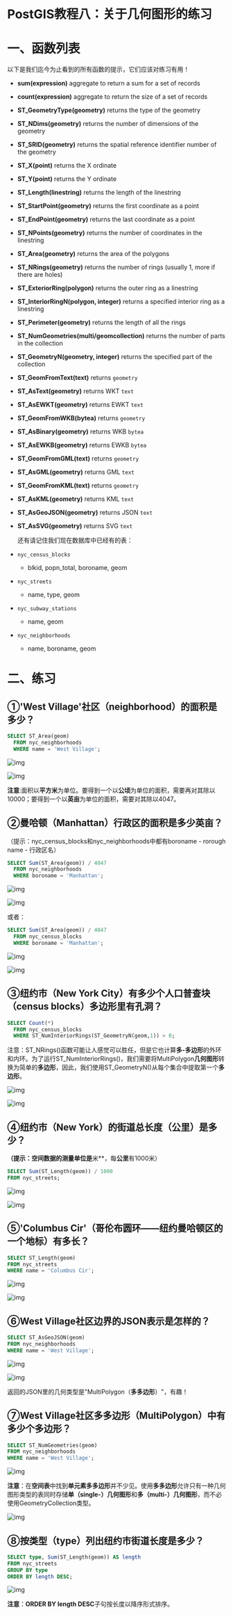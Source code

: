 # PostGIS教程八：关于几何图形的练习

# 一、函数列表

  以下是我们迄今为止看到的所有函数的提示，它们应该对练习有用！

- **sum(expression)** aggregate to return a sum for a set of records
- **count(expression)** aggregate to return the size of a set of records
- **ST_GeometryType(geometry)** returns the type of the geometry
- **ST_NDims(geometry)** returns the number of dimensions of the geometry
- **ST_SRID(geometry)** returns the spatial reference identifier number of the geometry
- **ST_X(point)** returns the X ordinate
- **ST_Y(point)** returns the Y ordinate
- **ST_Length(linestring)** returns the length of the linestring
- **ST_StartPoint(geometry)** returns the first coordinate as a point
- **ST_EndPoint(geometry)** returns the last coordinate as a point
- **ST_NPoints(geometry)** returns the number of coordinates in the linestring
- **ST_Area(geometry)** returns the area of the polygons
- **ST_NRings(geometry)** returns the number of rings (usually 1, more if there are holes)
- **ST_ExteriorRing(polygon)** returns the outer ring as a linestring
- **ST_InteriorRingN(polygon, integer)** returns a specified interior ring as a linestring
- **ST_Perimeter(geometry)** returns the length of all the rings
- **ST_NumGeometries(multi/geomcollection)** returns the number of parts in the collection
- **ST_GeometryN(geometry, integer)** returns the specified part of the collection
- **ST_GeomFromText(text)** returns `geometry`
- **ST_AsText(geometry)** returns WKT `text`
- **ST_AsEWKT(geometry)** returns EWKT `text`
- **ST_GeomFromWKB(bytea)** returns `geometry`
- **ST_AsBinary(geometry)** returns WKB `bytea`
- **ST_AsEWKB(geometry)** returns EWKB `bytea`
- **ST_GeomFromGML(text)** returns `geometry`
- **ST_AsGML(geometry)** returns GML `text`
- **ST_GeomFromKML(text)** returns `geometry`
- **ST_AsKML(geometry)** returns KML `text`
- **ST_AsGeoJSON(geometry)** returns JSON `text`
- **ST_AsSVG(geometry)** returns SVG `text`

  还有请记住我们现在数据库中已经有的表：

- ```
  nyc_census_blocks
  ```

  - blkid, popn_total, boroname, geom

- ```
  nyc_streets
  ```

  - name, type, geom

- ```
  nyc_subway_stations
  ```

  - name, geom

- ```
  nyc_neighborhoods
  ```

  - name, boroname, geom

# 二、练习

##   ①'West Village'社区（neighborhood）的面积是多少？

```sql
SELECT ST_Area(geom)
  FROM nyc_neighborhoods
  WHERE name = 'West Village';
```

![img](https://img-blog.csdnimg.cn/20181229150057281.png)

![img](https://img-blog.csdnimg.cn/20181229150216327.png?x-oss-process=image/watermark,type_ZmFuZ3poZW5naGVpdGk,shadow_10,text_aHR0cHM6Ly9ibG9nLmNzZG4ubmV0L3FxXzM1NzMyMTQ3,size_16,color_FFFFFF,t_70)

  **注意**:面积以**平方米**为单位。要得到一个以**公顷**为单位的面积，需要再对其除以10000；要得到一个以**英亩**为单位的面积，需要对其除以4047。

##   ②曼哈顿（Manhattan）行政区的面积是多少英亩？

（提示：nyc_census_blocks和nyc_neighborhoods中都有boroname - rorough name - 行政区名）

```sql
SELECT Sum(ST_Area(geom)) / 4047
  FROM nyc_neighborhoods
  WHERE boroname = 'Manhattan';
```

![img](https://img-blog.csdnimg.cn/20181229150923450.png)

![img](https://img-blog.csdnimg.cn/20181229151010920.png?x-oss-process=image/watermark,type_ZmFuZ3poZW5naGVpdGk,shadow_10,text_aHR0cHM6Ly9ibG9nLmNzZG4ubmV0L3FxXzM1NzMyMTQ3,size_16,color_FFFFFF,t_70)

  或者：

```sql
SELECT Sum(ST_Area(geom)) / 4047
  FROM nyc_census_blocks
  WHERE boroname = 'Manhattan';
```

![img](https://img-blog.csdnimg.cn/2018122915104284.png)

![img](https://img-blog.csdnimg.cn/20181229151133712.png?x-oss-process=image/watermark,type_ZmFuZ3poZW5naGVpdGk,shadow_10,text_aHR0cHM6Ly9ibG9nLmNzZG4ubmV0L3FxXzM1NzMyMTQ3,size_16,color_FFFFFF,t_70)

##   ③纽约市（New York City）有多少个人口普查块（census blocks）多边形里有孔洞？

```sql
SELECT Count(*)
  FROM nyc_census_blocks
  WHERE ST_NumInteriorRings(ST_GeometryN(geom,1)) > 0;
```

  注意：ST_NRings()函数可能让人感觉可以胜任，但是它也计算**多-多边形**的外环和内环。为了运行ST_NumInteriorRings()，我们需要将MultiPolygon**几何图形**转换为简单的**多边形**，因此，我们使用ST_GeometryN()从每个集合中提取第一个**多边形**。

![img](https://img-blog.csdnimg.cn/20181229152639455.png)

![img](https://img-blog.csdnimg.cn/20181229152854486.png?x-oss-process=image/watermark,type_ZmFuZ3poZW5naGVpdGk,shadow_10,text_aHR0cHM6Ly9ibG9nLmNzZG4ubmV0L3FxXzM1NzMyMTQ3,size_16,color_FFFFFF,t_70)

##   ④纽约市（New York）的街道总长度（公里）是多少？

**（提示：空间数据的测量单位是**米**，每**公里**有1000米）

```sql
SELECT Sum(ST_Length(geom)) / 1000
FROM nyc_streets;
```

![img](https://img-blog.csdnimg.cn/20181229153140395.png)

![img](https://img-blog.csdnimg.cn/20181229153246872.png?x-oss-process=image/watermark,type_ZmFuZ3poZW5naGVpdGk,shadow_10,text_aHR0cHM6Ly9ibG9nLmNzZG4ubmV0L3FxXzM1NzMyMTQ3,size_16,color_FFFFFF,t_70)

##   ⑤'Columbus Cir'（哥伦布圆环——纽约曼哈顿区的一个地标）有多长？

```sql
SELECT ST_Length(geom)
FROM nyc_streets
WHERE name = 'Columbus Cir';
```

![img](https://img-blog.csdnimg.cn/20181229153514230.png)

![img](https://img-blog.csdnimg.cn/20181229153617498.png?x-oss-process=image/watermark,type_ZmFuZ3poZW5naGVpdGk,shadow_10,text_aHR0cHM6Ly9ibG9nLmNzZG4ubmV0L3FxXzM1NzMyMTQ3,size_16,color_FFFFFF,t_70)

##   ⑥West Village社区边界的JSON表示是怎样的？

```sql
SELECT ST_AsGeoJSON(geom)
FROM nyc_neighborhoods
WHERE name = 'West Village';
```

![img](https://img-blog.csdnimg.cn/20181229154043505.png)

![img](https://img-blog.csdnimg.cn/20181229154228187.png?x-oss-process=image/watermark,type_ZmFuZ3poZW5naGVpdGk,shadow_10,text_aHR0cHM6Ly9ibG9nLmNzZG4ubmV0L3FxXzM1NzMyMTQ3,size_16,color_FFFFFF,t_70)

  返回的JSON里的几何类型是"MultiPolygon（**多多边形**）"，有趣！

##   ⑦West Village社区多多边形（MultiPolygon）中有多少个多边形？

```sql
SELECT ST_NumGeometries(geom)
FROM nyc_neighborhoods
WHERE name = 'West Village';
```

![img](https://img-blog.csdnimg.cn/20181229154540477.png)

  **注意**：在**空间表**中找到**单元素多多边形**并不少见。使用**多多边形**允许只有一种几何图形类型的表同时存储**单（single-）几何图形**和**多（multi-）几何图形**，而不必使用GeometryCollection类型。

![img](https://img-blog.csdnimg.cn/20181229155209996.png?x-oss-process=image/watermark,type_ZmFuZ3poZW5naGVpdGk,shadow_10,text_aHR0cHM6Ly9ibG9nLmNzZG4ubmV0L3FxXzM1NzMyMTQ3,size_16,color_FFFFFF,t_70)

##   ⑧按类型（type）列出纽约市街道长度是多少？

```sql
SELECT type, Sum(ST_Length(geom)) AS length
FROM nyc_streets
GROUP BY type
ORDER BY length DESC;
```

![img](https://img-blog.csdnimg.cn/2018122915541148.png?x-oss-process=image/watermark,type_ZmFuZ3poZW5naGVpdGk,shadow_10,text_aHR0cHM6Ly9ibG9nLmNzZG4ubmV0L3FxXzM1NzMyMTQ3,size_16,color_FFFFFF,t_70)

  **注意**：**ORDER BY length DESC**子句按长度以降序形式排序。